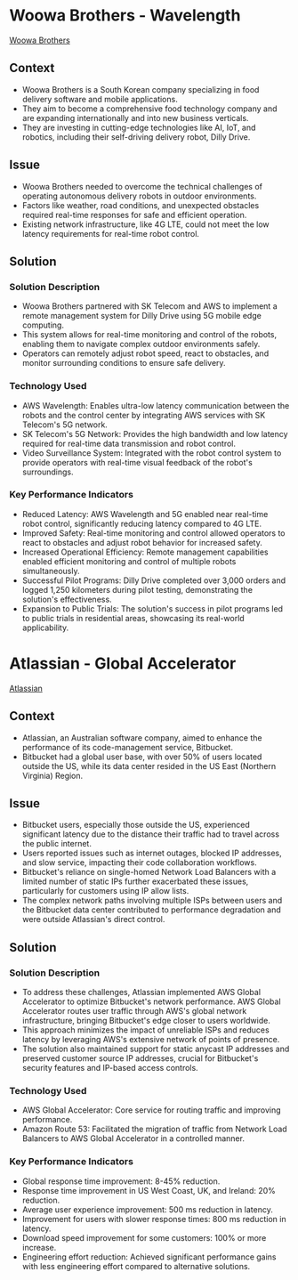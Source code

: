 # Woowa Brothers - Wavelength

[Woowa Brothers](https://aws.amazon.com/solutions/case-studies/woowa-brothers/?did=cr_card&trk=cr_card)

## Context

* Woowa Brothers is a South Korean company specializing in food delivery software and mobile applications.
* They aim to become a comprehensive food technology company and are expanding internationally and into new business verticals.
* They are investing in cutting-edge technologies like AI, IoT, and robotics, including their self-driving delivery robot, Dilly Drive.

## Issue

* Woowa Brothers needed to overcome the technical challenges of operating autonomous delivery robots in outdoor environments.
* Factors like weather, road conditions, and unexpected obstacles required real-time responses for safe and efficient operation.
* Existing network infrastructure, like 4G LTE, could not meet the low latency requirements for real-time robot control.

## Solution

### Solution Description

* Woowa Brothers partnered with SK Telecom and AWS to implement a remote management system for Dilly Drive using 5G mobile edge computing.
* This system allows for real-time monitoring and control of the robots, enabling them to navigate complex outdoor environments safely.
* Operators can remotely adjust robot speed, react to obstacles, and monitor surrounding conditions to ensure safe delivery.

### Technology Used

* AWS Wavelength: Enables ultra-low latency communication between the robots and the control center by integrating AWS services with SK Telecom's 5G network.
* SK Telecom's 5G Network: Provides the high bandwidth and low latency required for real-time data transmission and robot control.
* Video Surveillance System: Integrated with the robot control system to provide operators with real-time visual feedback of the robot's surroundings.

### Key Performance Indicators

* Reduced Latency: AWS Wavelength and 5G enabled near real-time robot control, significantly reducing latency compared to 4G LTE.
* Improved Safety: Real-time monitoring and control allowed operators to react to obstacles and adjust robot behavior for increased safety.
* Increased Operational Efficiency: Remote management capabilities enabled efficient monitoring and control of multiple robots simultaneously.
* Successful Pilot Programs: Dilly Drive completed over 3,000 orders and logged 1,250 kilometers during pilot testing, demonstrating the solution's effectiveness.
* Expansion to Public Trials: The solution's success in pilot programs led to public trials in residential areas, showcasing its real-world applicability.

# Atlassian - Global Accelerator

[Atlassian](https://aws.amazon.com/solutions/case-studies/atlassian-aws-global-accelerator/?did=cr_card&trk=cr_card)

## Context

* Atlassian, an Australian software company, aimed to enhance the performance of its code-management service, Bitbucket.
* Bitbucket had a global user base, with over 50% of users located outside the US, while its data center resided in the US East (Northern Virginia) Region.

## Issue

* Bitbucket users, especially those outside the US, experienced significant latency due to the distance their traffic had to travel across the public internet.
* Users reported issues such as internet outages, blocked IP addresses, and slow service, impacting their code collaboration workflows.
* Bitbucket's reliance on single-homed Network Load Balancers with a limited number of static IPs further exacerbated these issues, particularly for customers using IP allow lists.
* The complex network paths involving multiple ISPs between users and the Bitbucket data center contributed to performance degradation and were outside Atlassian's direct control.

## Solution

### Solution Description

* To address these challenges, Atlassian implemented AWS Global Accelerator to optimize Bitbucket's network performance.
AWS Global Accelerator routes user traffic through AWS's global network infrastructure, bringing Bitbucket's edge closer to users worldwide.
* This approach minimizes the impact of unreliable ISPs and reduces latency by leveraging AWS's extensive network of points of presence.
* The solution also maintained support for static anycast IP addresses and preserved customer source IP addresses, crucial for Bitbucket's security features and IP-based access controls.

### Technology Used

* AWS Global Accelerator: Core service for routing traffic and improving performance.
* Amazon Route 53: Facilitated the migration of traffic from Network Load Balancers to AWS Global Accelerator in a controlled manner.

### Key Performance Indicators

* Global response time improvement: 8-45% reduction.
* Response time improvement in US West Coast, UK, and Ireland: 20% reduction.
* Average user experience improvement: 500 ms reduction in latency.
* Improvement for users with slower response times: 800 ms reduction in latency.
* Download speed improvement for some customers: 100% or more increase.
* Engineering effort reduction: Achieved significant performance gains with less engineering effort compared to alternative solutions.